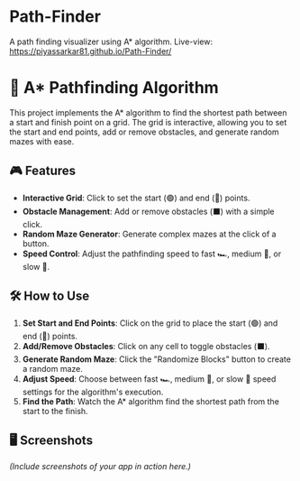 # Path-Finder
A path finding visualizer using A* algorithm.
Live-view:  https://piyassarkar81.github.io/Path-Finder/

<h1>🧠 A* Pathfinding Algorithm</h1>

<p>
    This project implements the A* algorithm to find the shortest path between a start and finish point on a grid.
    The grid is interactive, allowing you to set the start and end points, add or remove obstacles, and generate
    random mazes with ease.
</p>

<h2>🎮 Features</h2>
<ul>
    <li><strong>Interactive Grid</strong>: Click to set the start (🟢) and end (🔴) points.</li>
    <li><strong>Obstacle Management</strong>: Add or remove obstacles (⬛) with a simple click.</li>
    <li><strong>Random Maze Generator</strong>: Generate complex mazes at the click of a button.</li>
    <li><strong>Speed Control</strong>: Adjust the pathfinding speed to fast 🏎️, medium 🚶, or slow 🐢.</li>
</ul>

<h2>🛠️ How to Use</h2>
<ol>
    <li><strong>Set Start and End Points</strong>: Click on the grid to place the start (🟢) and end (🔴) points.</li>
    <li><strong>Add/Remove Obstacles</strong>: Click on any cell to toggle obstacles (⬛).</li>
    <li><strong>Generate Random Maze</strong>: Click the "Randomize Blocks" button to create a random maze.</li>
    <li><strong>Adjust Speed</strong>: Choose between fast 🏎️, medium 🚶, or slow 🐢 speed settings for the algorithm's execution.</li>
    <li><strong>Find the Path</strong>: Watch the A* algorithm find the shortest path from the start to the finish.</li>
</ol>

<h2>🖥️ Screenshots</h2>
<p>
    <em>(Include screenshots of your app in action here.)</em>
</p>
